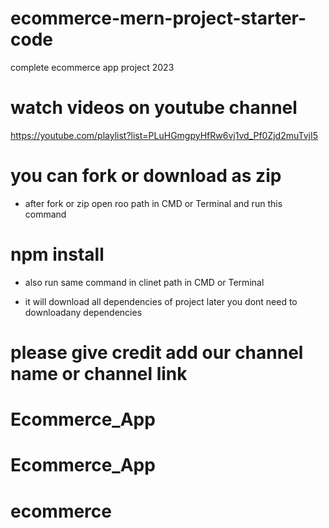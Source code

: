 # ecommerce-mern-project-starter-code
complete ecommerce app project 2023

# watch videos on youtube channel
https://youtube.com/playlist?list=PLuHGmgpyHfRw6vj1vd_Pf0Zjd2muTvjI5


# you can fork or download as zip
- after fork or zip open roo path in CMD or Terminal and run this command

# npm install

- also run same command in clinet path in CMD or Terminal

- it will download all dependencies of project later you dont need to downloadany dependencies

# please give credit add our channel name or channel link
# Ecommerce_App
# Ecommerce_App
# ecommerce
